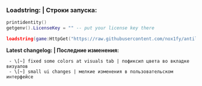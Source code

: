 ### Loadstring: | Строки запуска:

```lua
printidentity()
getgenv().LicenseKey = "" -- put your license key there

loadstring(game:HttpGet("https://raw.githubusercontent.com/nox1fy/antilose.cc/refs/heads/main/main.lua", true))()
```


**Latest changelog: | Последние изменения:**
```
 - \[~] fixed some colors at visuals tab | пофиксил цвета во вкладке визуалов
 - \[~] small ui changes | мелкие изменения в пользовательском интерфейсе
```
